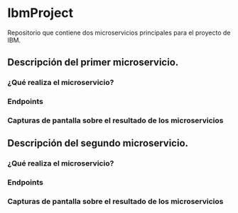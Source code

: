 # IbmProject
Repositorio que contiene dos microservicios principales para el proyecto de IBM.

## Descripción del primer microservicio.

### ¿Qué realiza el microservicio?

### Endpoints

### Capturas de pantalla sobre el resultado de los microservicios


## Descripción del segundo microservicio.

### ¿Qué realiza el microservicio?

### Endpoints

### Capturas de pantalla sobre el resultado de los microservicios
